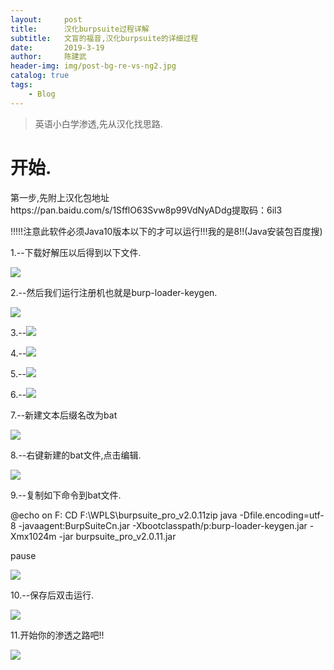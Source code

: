 ```yaml
---
layout:     post
title:      汉化burpsuite过程详解
subtitle:   文盲的福音,汉化burpsuite的详细过程
date:       2019-3-19
author:     陈建武
header-img: img/post-bg-re-vs-ng2.jpg
catalog: true
tags:
    - Blog
---
```


> 英语小白学渗透,先从汉化找思路.

# 开始.

第一步,先附上汉化包地址https://pan.baidu.com/s/1SfflO63Svw8p99VdNyADdg提取码：6il3

!!!!!注意此软件必须Java10版本以下的才可以运行!!!我的是8!!(Java安装包百度搜)

1.--下载好解压以后得到以下文件.

![](https://s2.ax1x.com/2019/03/19/AuRHRs.png)

2.--然后我们运行注册机也就是burp-loader-keygen.

![](https://s2.ax1x.com/2019/03/19/AuR4Z8.png)

3.--![](https://s2.ax1x.com/2019/03/19/AuR5dS.png)

4.--![](https://s2.ax1x.com/2019/03/19/AuRWsP.png)

5.--![](https://s2.ax1x.com/2019/03/19/AuRLMq.png)

6.--![](https://s2.ax1x.com/2019/03/19/AuRXLV.png)

7.--新建文本后缀名改为bat

![](https://s2.ax1x.com/2019/03/19/AuRHRs.png)

8.--右键新建的bat文件,点击编辑.

![](https://s2.ax1x.com/2019/03/19/AuR7Gj.png)

9.--复制如下命令到bat文件.

@echo on
F:
CD F:\WPLS\burpsuite_pro_v2.0.11zip
java -Dfile.encoding=utf-8 -javaagent:BurpSuiteCn.jar -Xbootclasspath/p:burp-loader-keygen.jar  -Xmx1024m -jar burpsuite_pro_v2.0.11.jar

pause

![](https://s2.ax1x.com/2019/03/19/AuRTiQ.png)

10.--保存后双击运行.

![](https://s2.ax1x.com/2019/03/19/AuRfqf.png)

11.开始你的渗透之路吧!!

![](https://s2.ax1x.com/2019/03/19/AuROs0.png)
